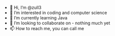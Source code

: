 - 👋 Hi, I’m @zull3
- 👀 I’m interested in coding and computer science  
- 🌱 I’m currently learning Java
- 💞️ I’m looking to collaborate on - nothing much yet
- 📫 How to reach me, you can call me

<!---
zull3/zull3 is a ✨ special ✨ repository because its `README.md` (this file) appears on your GitHub profile.
You can click the Preview link to take a look at your changes.
--->
